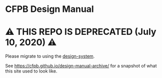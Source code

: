 # CFPB Design Manual

# :warning: THIS REPO IS DEPRECATED (July 10, 2020) :warning:

Please migrate to using the [design-system](https://github.com/cfpb/design-system).

See https://cfpb.github.io/design-manual-archive/ for a snapshot of what
this site used to look like.

